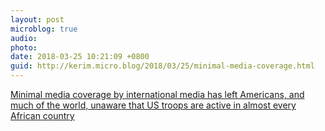 ```yaml
---
layout: post
microblog: true
audio: 
photo: 
date: 2018-03-25 10:21:09 +0800
guid: http://kerim.micro.blog/2018/03/25/minimal-media-coverage.html
---
```

[Minimal media coverage by international media has left Americans, and much of the world, unaware that US troops are active in almost every African country](https://africasacountry.com/2018/03/the-afghanistan-ization-of-africa)
